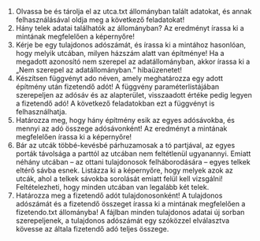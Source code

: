 1. Olvassa be és tárolja el az utca.txt állományban talált adatokat, és annak
felhasználásával oldja meg a következő feladatokat!
2. Hány telek adatai találhatók az állományban? Az eredményt írassa ki a mintának
megfelelően a képernyőre!
3. Kérje be egy tulajdonos adószámát, és írassa ki a mintához hasonlóan, hogy melyik utcában,
milyen házszám alatt van építménye! Ha a megadott azonosító nem szerepel az
adatállományban, akkor írassa ki a „Nem szerepel az adatállományban.” hibaüzenetet!
4. Készítsen függvényt ado néven, amely meghatározza egy adott építmény után fizetendő
adót! A függvény paraméterlistájában szerepeljen az adósáv és az alapterület, visszaadott
értéke pedig legyen a fizetendő adó! A következő feladatokban ezt a függvényt is
felhasználhatja.
5. Határozza meg, hogy hány építmény esik az egyes adósávokba, és mennyi az adó összege
adósávonként! Az eredményt a mintának megfelelően írassa ki a képernyőre!
6. Bár az utcák többé-kevésbé párhuzamosak a tó partjával, az egyes porták távolsága a parttól
az utcában nem feltétlenül ugyanannyi. Emiatt néhány utcában – az ottani tulajdonosok
felháborodására – egyes telkek eltérő sávba esnek. Listázza ki a képernyőre, hogy melyek
azok az utcák, ahol a telkek sávokba sorolását emiatt felül kell vizsgálni! Feltételezheti,
hogy minden utcában van legalább két telek.
7. Határozza meg a fizetendő adót tulajdonosonként! A tulajdonos adószámát és a fizetendő
összeget írassa ki a mintának megfelelően a fizetendo.txt állományba! A fájlban
minden tulajdonos adatai új sorban szerepeljenek, a tulajdonos adószámát egy szóközzel
elválasztva kövesse az általa fizetendő adó teljes összege. 
